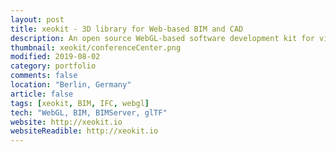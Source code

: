 ```yaml
---
layout: post
title: xeokit - 3D library for Web-based BIM and CAD
description: An open source WebGL-based software development kit for viewing high-detail 3D BIM and CAD data in the browser. Get in touch for licensing, support, custom plugins and application development.
thumbnail: xeokit/conferenceCenter.png
modified: 2019-08-02
category: portfolio
comments: false
location: "Berlin, Germany"
article: false
tags: [xeokit, BIM, IFC, webgl]
tech: "WebGL, BIM, BIMServer, glTF"
website: http://xeokit.io
websiteReadible: http://xeokit.io
---
```



